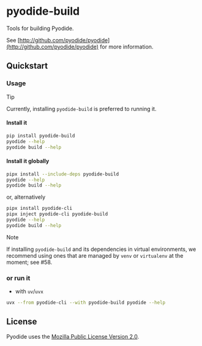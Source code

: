 # pyodide-build

Tools for building Pyodide.

See [http://github.com/pyodide/pyodide](http://github.com/pyodide/pyodide) for
more information.

## Quickstart

### Usage

> [!TIP]
> Currently, installing `pyodide-build` is preferred to running it.

#### Install it

```bash
pip install pyodide-build
pyodide --help
pyodide build --help
```

#### Install it globally

```bash
pipx install --include-deps pyodide-build
pyodide --help
pyodide build --help
```

or, alternatively

```bash
pipx install pyodide-cli
pipx inject pyodide-cli pyodide-build
pyodide --help
pyodide build --help
```

> [!NOTE]
> If installing `pyodide-build` and its dependencies in virtual environments, we recommend
using ones that are managed by `venv` or `virtualenv` at the moment; see #58.

### or run it

- with `uv`/`uvx`

```bash
uvx --from pyodide-cli --with pyodide-build pyodide --help
```

## License

Pyodide uses the [Mozilla Public License Version
2.0](https://choosealicense.com/licenses/mpl-2.0/).
